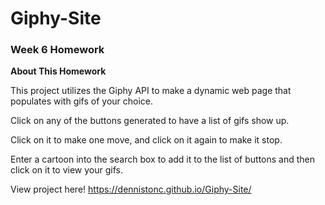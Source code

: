 # Giphy-Site

### Week 6 Homework
**About This Homework**

This project utilizes the Giphy API to make a dynamic web page that populates with gifs of your choice.

Click on any of the buttons generated to have a list of gifs show up.

Click on it to make one move, and click on it again to make it stop.

Enter a cartoon into the search box to add it to the list of buttons and then click on it to view your gifs.

View project here! https://dennistonc.github.io/Giphy-Site/